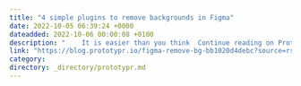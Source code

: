 ```yaml
---
title: "4 simple plugins to remove backgrounds in Figma"
date: 2022-10-05 06:39:24 +0000
dateadded: 2022-10-06 00:00:08 +0100
description: "    It is easier than you think  Continue reading on Prototypr »  "
link: "https://blog.prototypr.io/figma-remove-bg-bb1020d4debc?source=rss----eb297ea1161a---4"
category:
directory: _directory/prototypr.md
---
```

